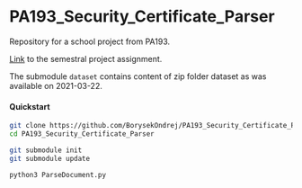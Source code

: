 # PA193_Security_Certificate_Parser
Repository for a school project from PA193.

[Link](https://is.muni.cz/auth/el/fi/jaro2021/PA193/um/project/pa193_project_overview_2021.pdf) to the semestral  project assignment. 

The submodule `dataset` contains content of zip folder dataset as was available on 2021-03-22.


#### Quickstart

```sh
git clone https://github.com/BorysekOndrej/PA193_Security_Certificate_Parser.git
cd PA193_Security_Certificate_Parser

git submodule init
git submodule update

python3 ParseDocument.py
```
